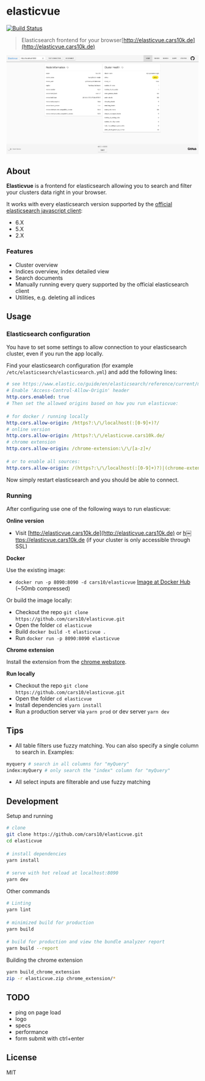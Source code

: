 # elasticvue

[![Build Status](https://travis-ci.org/cars10/elasticvue.svg?branch=develop)](https://travis-ci.org/cars10/elasticvue)

> Elasticsearch frontend for your browser[http://elasticvue.cars10k.de](http://elasticvue.cars10k.de)

![Screenshot](screenshot.png)


## About

**Elasticvue** is a frontend for elasticsearch allowing you to search and filter your clusters data right in your browser.

It works with every elasticsearch version supported by the [official elasticsearch javascript client](https://www.npmjs.com/package/elasticsearch):

* 6.X
* 5.X
* 2.X

### Features

* Cluster overview
* Indices overview, index detailed view
* Search documents
* Manually running every query supported by the official elasticsearch client
* Utilities, e.g. deleting all indices

## Usage

### Elasticsearch configuration
You have to set some settings to allow connection to your elasticsearch cluster, even if you run the app locally.

Find your elasticsearch configuration (for example `/etc/elasticsearch/elasticsearch.yml`) and add the following lines:

```yaml
# see https://www.elastic.co/guide/en/elasticsearch/reference/current/modules-http.html
# Enable 'Access-Control-Allow-Origin' header
http.cors.enabled: true
# Then set the allowed origins based on how you run elasticvue:

# for docker / running locally
http.cors.allow-origin: /https?:\/\/localhost(:[0-9]+)?/
# online version
http.cors.allow-origin: /https?:\/\/elasticvue.cars10k.de/
# chrome extension
http.cors.allow-origin: /chrome-extension:\/\/[a-z]+/

# or to enable all sources:
http.cors.allow-origin: /(https?:\/\/localhost(:[0-9]+)?)|(chrome-extension:\/\/[a-z]+)|(https?:\/\/elasticvue.cars10k.de)/
```

Now simply restart elasticsearch and you should be able to connect.

### Running

After configuring use one of the following ways to run elasticvue:

**Online version**

* Visit [http://elasticvue.cars10k.de](http://elasticvue.cars10k.de) or [h￼ttps://elasticvue.cars10k.de](https://elasticvue.cars10k.de) (if your cluster is only accessible through SSL)

**Docker**

Use the existing image:

* `docker run -p 8090:8090 -d cars10/elasticvue` [Image at Docker Hub](https://hub.docker.com/r/cars10/elasticvue) (~50mb compressed)

Or build the image locally:

* Checkout the repo `git clone https://github.com/cars10/elasticvue.git`
* Open the folder `cd elasticvue`
* Build `docker build -t elasticvue .`
* Run `docker run -p 8090:8090 elasticvue`

**Chrome extension**

Install the extension from the [chrome webstore](https://chrome.google.com/webstore/detail/elasticvue/hkedbapjpblbodpgbajblpnlpenaebaa).

**Run locally**

* Checkout the repo `git clone https://github.com/cars10/elasticvue.git`
* Open the folder `cd elasticvue`
* Install dependencies `yarn install`
* Run a production server via `yarn prod` or dev server `yarn dev`

## Tips

* All table filters use fuzzy matching. You can also specify a single column to search in. Examples:

```bash
myquery # search in all columns for "myQuery"
index:myQuery # only search the "index" column for "myQuery"
```

* All select inputs are filterable and use fuzzy matching

## Development

Setup and running

```bash
# clone
git clone https://github.com/cars10/elasticvue.git
cd elasticvue

# install dependencies
yarn install

# serve with hot reload at localhost:8090
yarn dev
```

Other commands

```bash
# Linting
yarn lint

# minimized build for production
yarn build

# build for production and view the bundle analyzer report
yarn build --report
```

Building the chrome extension

```bash
yarn build_chrome_extension 
zip -r elasticvue.zip chrome_extension/*
```

## TODO

- ping on page load
- logo
- specs
- performance
- form submit with ctrl+enter

## License

MIT
